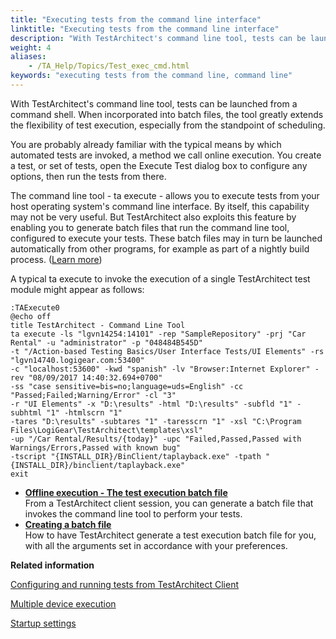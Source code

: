 ```yaml
--- 
title: "Executing tests from the command line interface"
linktitle: "Executing tests from the command line interface"
description: "With TestArchitect's command line tool, tests can be launched from a command shell. When incorporated into batch files, the tool greatly extends the flexibility of test execution, especially from the standpoint of scheduling."
weight: 4
aliases: 
    - /TA_Help/Topics/Test_exec_cmd.html
keywords: "executing tests from the command line, command line"
---
```


With TestArchitect's command line tool, tests can be launched from a command shell. When incorporated into batch files, the tool greatly extends the flexibility of test execution, especially from the standpoint of scheduling.

You are probably already familiar with the typical means by which automated tests are invoked, a method we call online execution. You create a test, or set of tests, open the Execute Test dialog box to configure any options, then run the tests from there.

The command line tool - ta execute - allows you to execute tests from your host operating system's command line interface. By itself, this capability may not be very useful. But TestArchitect also exploits this feature by enabling you to generate batch files that run the command line tool, configured to execute your tests. These batch files may in turn be launched automatically from other programs, for example as part of a nightly build process. \([Learn more](/TA_Help/Topics/TA_command_line_execute.html)\)

A typical ta execute to invoke the execution of a single TestArchitect test module might appear as follows:

```
:TAExecute0
@echo off 
title TestArchitect - Command Line Tool 
ta execute -ls "lgvn14254:14101" -rep "SampleRepository" -prj "Car Rental" -u "administrator" -p "048484B545D" 
-t "/Action-based Testing Basics/User Interface Tests/UI Elements" -rs "lgvn14740.logigear.com:53400" 
-c "localhost:53600" -kwd "spanish" -lv "Browser:Internet Explorer" -rev "08/09/2017 14:40:32.694+0700" 
-ss "case sensitive=bis=no;language=uds=English" -cc "Passed;Failed;Warning/Error" -cl "3" 
-r "UI Elements" -x "D:\results" -html "D:\results" -subfld "1" -subhtml "1" -htmlscrn "1" 
-tares "D:\results" -subtares "1" -taresscrn "1" -xsl "C:\Program Files\LogiGear\TestArchitect\templates\xsl" 
-up "/Car Rental/Results/{today}" -upc "Failed,Passed,Passed with Warnings/Errors,Passed with known bug" 
-tscript "{INSTALL_DIR}/BinClient/taplayback.exe" -tpath "{INSTALL_DIR}/binclient/taplayback.exe" 
exit
```

-   **[Offline execution - The test execution batch file](/TA_Help/Topics/Test_exec_batch_file.html)**  
From a TestArchitect client session, you can generate a batch file that invokes the command line tool to perform your tests.
-   **[Creating a batch file](/TA_Help/Topics/Test_exec_cmd_creating_batch_file.html)**  
How to have TestArchitect generate a test execution batch file for you, with all the arguments set in accordance with your preferences.




**Related information**  


[Configuring and running tests from TestArchitect Client](/TA_Help/Topics/Test_exec_test_execution.html)

[Multiple device execution](/TA_Help/Topics/Test_exec_multiple_device_execution.html)

[Startup settings](/TA_Automation/Topics/aut_startup_settings.html)

